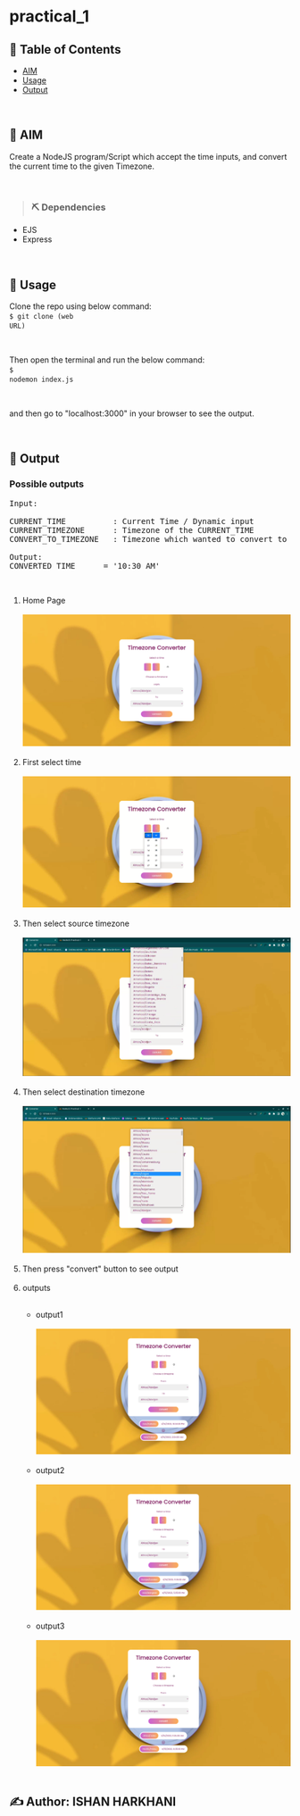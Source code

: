 # practical_1

## 📝 Table of Contents

- [AIM](#aim)
- [Usage](#usage)
- [Output](#output)

<br/>

## 🏁 AIM <a name = "aim"></a>

Create a NodeJS program/Script which accept the time inputs, and convert the current time to the given Timezone.

<br/>

> ### ⛏️ Dependencies

- EJS
- Express

<br/>

## 🎈 Usage <a name = "usage"></a>
Clone the repo using below command:<br/>
<code>$ git clone (web URL)</code><br/>

<br/>

Then open the terminal and run the below command:<br/>
<code>$ nodemon index.js</code><br/>

<br/>

and then go to "localhost:3000" in your browser to see the output.
<br/>

<br/>

## 🎉 Output <a name = "output"></a>

### Possible outputs
<pre>
Input:

CURRENT_TIME          : Current Time / Dynamic input
CURRENT_TIMEZONE      : Timezone of the CURRENT_TIME
CONVERT_TO_TIMEZONE   : Timezone which wanted to convert to

Output:
CONVERTED_TIME      = '10:30 AM'
</pre>
<br/>

<ol>
    <li>Home Page</li><br/>
    <img src="./outputs/Home.png"><br/><br/>
    <li>First select time</li><br/>
    <img src="./outputs/instruct1.png"><br/><br/>
    <li>Then select source timezone</li><br/>
    <img src="./outputs/instruct2.png"><br/><br/>
    <li>Then select destination timezone</li><br/>
    <img src="./outputs/instruct3.png"><br/><br/>
    <li>Then press "convert" button to see output</li><br/>
    <li>outputs</li><br/>
    <ul>
        <li>output1</li><br/>
        <img src="./outputs/output1.png"><br/><br/>
        <li>output2</li><br/>
        <img src="./outputs/output2.png"><br/><br/>
        <li>output3</li><br/>
        <img src="./outputs/output3.png"><br/><br/>
    </ul>
</ol>

##  ✍️ Author: ISHAN HARKHANI